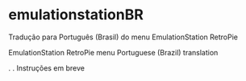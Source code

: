 # emulationstationBR

Tradução para Português (Brasil) do menu EmulationStation RetroPie

EmulationStation RetroPie menu Portuguese (Brazil) translation

.
.
Instruções em breve



